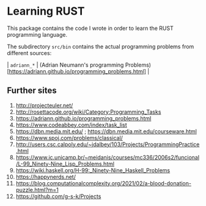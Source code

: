 # Learning RUST
This package contains the code I wrote in order to learn the RUST programming language.

The subdirectory `src/bin` contains the actual programming problems from different sources:

| `adriann_*` | (Adrian Neumann's programming Problems)[https://adriann.github.io/programming_problems.html] |

## Further sites

1. http://projecteuler.net/
2. http://rosettacode.org/wiki/Category:Programming_Tasks
3. https://adriann.github.io/programming_problems.html
4. https://www.codeabbey.com/index/task_list
5. https://dbn.media.mit.edu/ ; https://dbn.media.mit.edu/courseware.html
6. https://www.spoj.com/problems/classical/
7. http://users.csc.calpoly.edu/~jdalbey/103/Projects/ProgrammingPractice.html
8. https://www.ic.unicamp.br/~meidanis/courses/mc336/2006s2/funcional/L-99_Ninety-Nine_Lisp_Problems.html
9. https://wiki.haskell.org/H-99:_Ninety-Nine_Haskell_Problems
10. https://happynerds.net/
11. https://blog.computationalcomplexity.org/2021/02/a-blood-donation-puzzle.html?m=1
12. https://github.com/g-s-k/Projects
